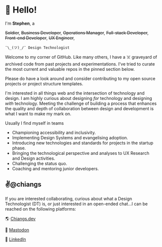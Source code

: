 # 👋 Hello!

I'm **Stephen**, a

~~Soldier~~, ~~Business Developer~~, ~~Operations Manager~~, ~~Full-stack Developer~~, ~~Front-end Developer~~, ~~UX Engineer~~,  

`¯\_(ツ)_/¯ Design Technologist`

Welcome to my corner of GitHub. Like many others, I have a ☠️ graveyard of archived code from past projects and experimentations. I've tried to curate the most current and valuable repos in the pinned section below.

Please do have a look around and consider contributing to my open source projects or project structure templates.

I'm interested in all things web and the intersection of technology and design. I am highly curious about designing _for_ technology and designing _with_ technology. Meeting the challenge of building a process that enhances the quality and depth of collaboration between design and development is what I want to make my mark on.

Usually I find myself in teams

- Championing accessibility and inclusivity.
- Implementing Design Systems and evangelising adoption.
- Introducing new technologies and standards for projects in the startup phase.
- Bringing the technological perspective and analyses to UX Research and Design activities.
- Challenging the status quo.
- Coaching and mentoring junior developers.

## ✌️@chiangs

If you are interested collaborating, curious about what a Design Technologist (DT) is, or just interested in an open-ended chat...I can be reached on the following platforms:

🌎 <a rel="me" href="https://chiangs.dev">Chiangs.dev</a>

🦣 <a rel="me" href="https://uiuxdev.social/@chiangs">Mastodon</a>

🔗 <a rel="me" href="https://linkedin.com/in/chiangs">LinkedIn</a>

<!---
chiangs/chiangs is a ✨ special ✨ repository because its `README.md` (this file) appears on your GitHub profile.
You can click the Preview link to take a look at your changes.
--->
